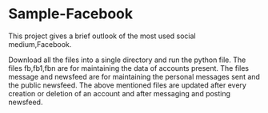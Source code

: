 # Sample-Facebook
This project gives a brief outlook of the most used social medium,Facebook.

Download all the files into a single directory and run the python file.
The files fb,fb1,fbn are for maintaining the data of accounts present.
The files message and newsfeed are for maintaining the personal messages sent and the public newsfeed.
The above mentioned files are updated after every creation or deletion of an account and after messaging and posting newsfeed.
